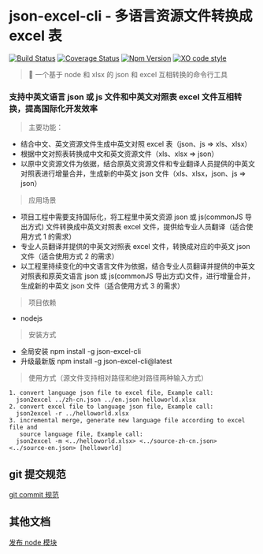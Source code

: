 # json-excel-cli - 多语言资源文件转换成 excel 表

[![Build Status](https://travis-ci.org/chandq/json2excel-cli.svg?branch=master)](https://travis-ci.org/chandq/json2excel-cli.svg?branch=master)
[![Coverage Status](https://coveralls.io/repos/github/chandq/json2excel-cli/badge.svg?branch=master)](https://coveralls.io/github/chandq/json2excel-cli?branch=master)
[![Npm Version](https://img.shields.io/npm/v/json2excel-cli.svg)](https://www.npmjs.com/package/json2excel-cli)
[![XO code style](https://img.shields.io/badge/code_style-XO-5ed9c7.svg)](https://github.com/sindresorhus/xo)

> 🦅 一个基于 node 和 xlsx 的 json 和 excel 互相转换的命令行工具

### 支持中英文语言 json 或 js 文件和中英文对照表 excel 文件互相转换，提高国际化开发效率

> 主要功能：

- 结合中文、英文资源文件生成中英文对照 excel 表（json、js => xls、xlsx）
- 根据中文对照表转换成中文和英文资源文件（xls、xlsx => json）
- 以原中文资源文件为依据，结合原英文资源文件和专业翻译人员提供的中英文对照表进行增量合并，生成新的中英文 json 文件（xls、xlsx，json、js => json）

> 应用场景

- 项目工程中需要支持国际化，将工程里中英文资源 json 或 js(commonJS 导出方式) 文件转换成中英文对照表 excel 文件，提供给专业人员翻译（适合使用方式 1 的需求）
- 专业人员翻译并提供的中英文对照表 excel 文件，转换成对应的中英文 json 文件（适合使用方式 2 的需求）
- 以工程里持续变化的中文语言文件为依据，结合专业人员翻译并提供的中英文对照表和原英文语言 json 或 js(commonJS 导出方式)文件，进行增量合并，生成新的中英文 json 文件（适合使用方式 3 的需求）

> 项目依赖

- nodejs

> 安装方式

- 全局安装
  npm install -g json-excel-cli
- 升级最新版
  npm install -g json-excel-cli@latest

> 使用方式（源文件支持相对路径和绝对路径两种输入方式）

```
1. convert language json file to excel file, Example call:
  json2excel ../zh-cn.json ../en.json helloworld.xlsx
2. convert excel file to language json file, Example call:
  json2excel -r ../helloworld.xlsx
3. incremental merge, generate new language file according to excel file and
   source language file, Example call:
  json2excel -m <../helloworld.xlsx> <../source-zh-cn.json> <../source-en.json> [helloworld]
```

## git 提交规范

[git commit 规范](./.gitmessage.txt)

## 其他文档

[发布 node 模块](./docs/publish-node-readme.md)
